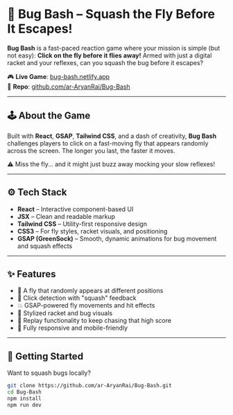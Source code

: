 # 🦟 Bug Bash – Squash the Fly Before It Escapes!

**Bug Bash** is a fast-paced reaction game where your mission is simple (but not easy): **Click on the fly before it flies away!** Armed with just a digital racket and your reflexes, can you squash the bug before it escapes?

🎮 **Live Game**: [bug-bash.netlify.app](https://bug-bash.netlify.app/)  
🧠 **Repo**: [github.com/ar-AryanRai/Bug-Bash](https://github.com/ar-AryanRai/Bug-Bash)

---

## 🕹️ About the Game

Built with **React**, **GSAP**, **Tailwind CSS**, and a dash of creativity, **Bug Bash** challenges players to click on a fast-moving fly that appears randomly across the screen. The longer you last, the faster it moves.

⚠️ Miss the fly... and it might just buzz away mocking your slow reflexes!

---

## ⚙️ Tech Stack

- **React** – Interactive component-based UI  
- **JSX** – Clean and readable markup  
- **Tailwind CSS** – Utility-first responsive design  
- **CSS3** – For fly styles, racket visuals, and positioning  
- **GSAP (GreenSock)** – Smooth, dynamic animations for bug movement and squash effects  

---

## ✨ Features

- 🦟 A fly that randomly appears at different positions  
- 🏓 Click detection with "squash" feedback  
- 💥 GSAP-powered fly movements and hit effects  
- 🎨 Stylized racket and bug visuals  
- 🔁 Replay functionality to keep chasing that high score  
- 📱 Fully responsive and mobile-friendly  

---

## 🚀 Getting Started

Want to squash bugs locally?

```bash
git clone https://github.com/ar-AryanRai/Bug-Bash.git
cd Bug-Bash
npm install
npm run dev
```
